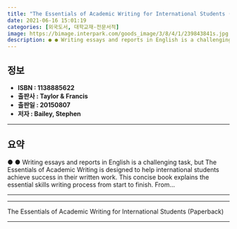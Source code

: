 ```yaml
---
title: "The Essentials of Academic Writing for International Students (Paperback)"
date: 2021-06-16 15:01:19
categories: [외국도서, 대학교재-전문서적]
image: https://bimage.interpark.com/goods_image/3/8/4/1/239843841s.jpg
description: ● ● Writing essays and reports in English is a challenging task, but The Essentials of Academic Writing is designed to help international students achieve suc
---
```


## **정보**

- **ISBN : 1138885622**
- **출판사 : Taylor & Francis**
- **출판일 : 20150807**
- **저자 : Bailey, Stephen**

------



## **요약**

●  ●  Writing essays and reports in English is a challenging task, but The Essentials of Academic Writing is designed to help international students achieve success in their written work. This concise book explains the essential skills writing process from start to finish. From... 

------



------


The Essentials of Academic Writing for International Students (Paperback) 

------


